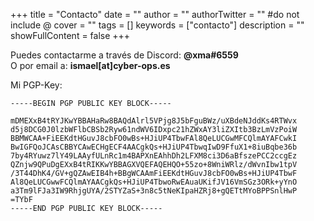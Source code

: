 +++
title = "Contacto"
date = ""
author = ""
authorTwitter = "" #do not include @
cover = ""
tags = []
keywords = ["contacto"]
description = ""
showFullContent = false
+++

Puedes contactarme a través de Discord: **@xma#6559**\
O por email a: **ismael[at]cyber-ops.es**

Mi PGP-Key:
```pgp
-----BEGIN PGP PUBLIC KEY BLOCK-----

mDMEXxB4tRYJKwYBBAHaRw8BAQdAlrl5VPjg8J5bFguBWz/uXBdeNJddKs4RTWvx
d5j8DCG0J0lzbWFlbCBSb2Ryw61ndWV6IDxpc21hZWxAY3liZXItb3BzLmVzPoiW
BBMWCAA+FiEEKdtHGuvJ8cbFO0wBs+HJiUP4TbwFAl8QeLUCGwMFCQlmAYAFCwkI
BwIGFQoJCAsCBBYCAwECHgECF4AACgkQs+HJiUP4TbwqIwD9FfuX1+8iuBqbe36b
7by4RYuwz7lY49LAAyfULnRc1m4BAPXnEAhhDh2LFXM8ci3D6aBfszePCC2ccgEz
QZnjw9QPuDgEXxB4tRIKKwYBBAGXVQEFAQEHQO+55zo+8WniWRlz/dWvnIbw1tpV
/3T44DhK4/GV+gQZAwEIB4h+BBgWCAAmFiEEKdtHGuvJ8cbFO0wBs+HJiUP4TbwF
Al8QeLUCGwwFCQlmAYAACgkQs+HJiUP4TbwoRwEAuaUKifJV16VmSGz3ORk+yYnO
a3Tm9lFJa3IW9RhjgUYA/2STYZaS+3n8c5tNeKIpaHZRj8+gQETtMYoBPPSnlHwP
=TYbF
-----END PGP PUBLIC KEY BLOCK-----
```
